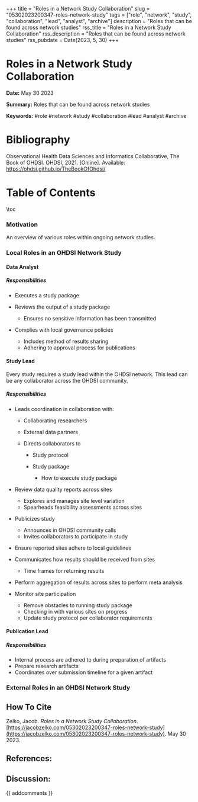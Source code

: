 +++
title = "Roles in a Network Study Collaboration"
slug = "05302023200347-roles-network-study"
tags = ["role", "network", "study", "collaboration", "lead", "analyst", "archive"]
description = "Roles that can be found across network studies"
rss_title = "Roles in a Network Study Collaboration"
rss_description = "Roles that can be found across network studies"
rss_pubdate = Date(2023, 5, 30)
+++



Roles in a Network Study Collaboration
=========

**Date:** May 30 2023

**Summary:** Roles that can be found across network studies

**Keywords:** #role #network #study #collaboration #lead #analyst #archive

Bibliography
==========

Observational Health Data Sciences and Informatics Collaborative, The Book of OHDSI. OHDSI, 2021. [Online]. Available: https://ohdsi.github.io/TheBookOfOhdsi/

Table of Contents
=========

\toc

### Motivation

An overview of various roles within ongoing network studies.

### Local Roles in an OHDSI Network Study

#### Data Analyst

##### Responsibilities

  * Executes a study package
  * Reviews the output of a study package

      * Ensures no sensitive information has been transmitted
  * Complies with local governance policies

      * Includes method of results sharing
      * Adhering to approval process for publications

#### Study Lead

Every study requires a study lead within the OHDSI network. This lead can be any collaborator across the OHDSI community.

##### Responsibilities

  * Leads coordination in collaboration with:

      * Collaborating researchers
      * External data partners
      * Directs collaborators to

          * Study protocol
          * Study package

              * How to execute study package
  * Review data quality reports across sites

      * Explores and manages site level variation
      * Spearheads feasibility assessments across sites
  * Publicizes study

      * Announces in OHDSI community calls
      * Invites collaborators to participate in study
  * Ensure reported sites adhere to local guidelines
  * Communicates how results should be received from sites

      * Time frames for returning results
  * Perform aggregation of results across sites to perform meta analysis
  * Monitor site participation

      * Remove obstacles to running study package
      * Checking in with various sites on progress
      * Update study protocol per collaborator requirements

#### Publication Lead

##### Responsibilities

  * Internal process are adhered to during preparation of artifacts
  * Prepare research artifacts
  * Coordinates over submission timeline for a given artifact

### External Roles in an OHDSI Network Study
## How To Cite

 Zelko, Jacob. _Roles in a Network Study Collaboration_. [https://jacobzelko.com/05302023200347-roles-network-study](https://jacobzelko.com/05302023200347-roles-network-study). May 30 2023.
## References:
## Discussion: 

{{ addcomments }}
